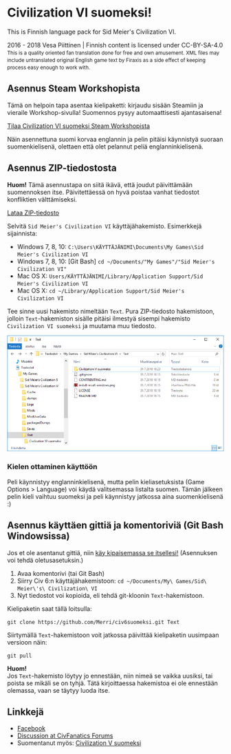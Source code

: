 # Civilization VI suomeksi!

This is Finnish language pack for Sid Meier's Civilization VI.

2016 - 2018 Vesa Piittinen | Finnish content is licensed under CC-BY-SA-4.0<br />
<small>This is a quality oriented fan translation done for free and own amusement. XML files may include untranslated
original English game text by Firaxis as a side effect of keeping process easy enough to work with.</small>


## Asennus Steam Workshopista

Tämä on helpoin tapa asentaa kielipaketti: kirjaudu sisään Steamiin ja vieraile Workshop-sivulla! Suomennos pysyy
automaattisesti ajantasaisena!

[Tilaa Civilization VI suomeksi Steam Workshopista](https://steamcommunity.com/sharedfiles/filedetails/?id=1308266363)

Näin asennettuna suomi korvaa englannin ja pelin pitäisi käynnistyä suoraan suomenkielisenä, olettaen että olet pelannut
peliä englanninkielisenä.


## Asennus ZIP-tiedostosta

**Huom!** Tämä asennustapa on siitä ikävä, että joudut päivittämään suomennoksen itse. Päivitettäessä on hyvä poistaa
vanhat tiedostot konfliktien välttämiseksi.

[Lataa ZIP-tiedosto](https://github.com/Merri/civ6suomeksi/archive/text.zip)

Selvitä `Sid Meier's Civilization VI` käyttäjähakemisto. Esimerkkejä sijainnista:

- Windows 7, 8, 10: `C:\Users\KÄYTTÄJÄNIMI\Documents\My Games\Sid Meier's Civilization VI`
- Windows 7, 8, 10: [Git Bash] `cd ~/Documents/"My Games"/"Sid Meier's Civilization VI"`
- Mac OS X: `Users/KÄYTTÄJÄNIMI/Library/Application Support/Sid Meier's Civilization VI`
- Mac OS X: `cd ~/Library/Application Support/Sid Meier's Civilization VI`

Tee sinne uusi hakemisto nimeltään `Text`. Pura ZIP-tiedosto hakemistoon, jolloin `Text`-hakemiston sisälle pitäisi
ilmestyä sisempi hakemisto `Civilization VI suomeksi` ja muutama muu tiedosto.

![Asennuksen lopputulos Windowsissa](./install-result-windows.png)

### Kielen ottaminen käyttöön

Peli käynnistyy englanninkielisenä, mutta pelin kieliasetuksista (Game Options > Language) voi käydä valitsemassa
listalta suomen. Tämän jälkeen pelin kieli vaihtuu suomeksi ja peli käynnistyy jatkossa aina suomenkielisenä :)


## Asennus käyttäen gittiä ja komentoriviä (Git Bash Windowsissa)

Jos et ole asentanut gittiä, niin [käy kipaisemassa se itsellesi!](https://git-scm.com/download) (Asennuksen voi tehdä
oletusasetuksin.)

1. Avaa komentorivi (tai Git Bash)
2. Siirry Civ 6:n käyttäjähakemistoon: `cd ~/Documents/My\ Games/Sid\ Meier\'s\ Civilization\ VI`
3. Nyt tiedostot voi kopioida, eli tehdä git-kloonin `Text`-hakemistoon.

Kielipaketin saat tällä loitsulla:

	git clone https://github.com/Merri/civ6suomeksi.git Text

Siirtymällä `Text`-hakemistoon voit jatkossa päivittää kielipaketin uusimpaan versioon näin:

    git pull

**Huom!**<br />
Jos `Text`-hakemisto löytyy jo ennestään, niin nimeä se vaikka uusiksi, tai poista se mikäli se on tyhjä. Tätä
kirjoittaessa hakemistoa ei ole ennestään olemassa, vaan se täytyy luoda itse.


## Linkkejä

- [Facebook](https://www.facebook.com/civ5suomeksi/)
- [Discussion at CivFanatics Forums](http://forums.civfanatics.com/threads/civilization-vi-suomeksi.603592/)
- Suomentanut myös: [Civilization V suomeksi](https://github.com/Merri/civ5suomeksi/)
